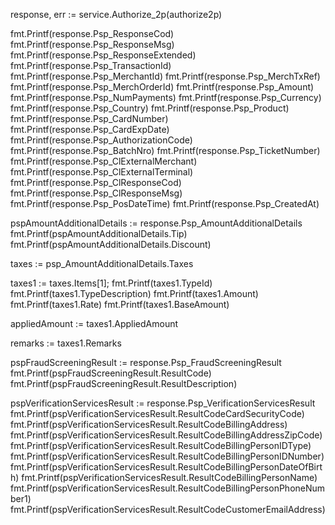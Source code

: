 response, err := service.Authorize_2p(authorize2p)

fmt.Printf(response.Psp_ResponseCod)
fmt.Printf(response.Psp_ResponseMsg)
fmt.Printf(response.Psp_ResponseExtended)
fmt.Printf(response.Psp_TransactionId)
fmt.Printf(response.Psp_MerchantId)
fmt.Printf(response.Psp_MerchTxRef)
fmt.Printf(response.Psp_MerchOrderId)
fmt.Printf(response.Psp_Amount)
fmt.Printf(response.Psp_NumPayments)
fmt.Printf(response.Psp_Currency)
fmt.Printf(response.Psp_Country)
fmt.Printf(response.Psp_Product)
fmt.Printf(response.Psp_CardNumber)
fmt.Printf(response.Psp_CardExpDate)
fmt.Printf(response.Psp_AuthorizationCode)
fmt.Printf(response.Psp_BatchNro)
fmt.Printf(response.Psp_TicketNumber)
fmt.Printf(response.Psp_ClExternalMerchant)
fmt.Printf(response.Psp_ClExternalTerminal)
fmt.Printf(response.Psp_ClResponseCod)
fmt.Printf(response.Psp_ClResponseMsg)
fmt.Printf(response.Psp_PosDateTime)
fmt.Printf(response.Psp_CreatedAt)

pspAmountAdditionalDetails := response.Psp_AmountAdditionalDetails
fmt.Printf(pspAmountAdditionalDetails.Tip)
fmt.Printf(pspAmountAdditionalDetails.Discount)

taxes := psp_AmountAdditionalDetails.Taxes

taxes1 := taxes.Items[1];
fmt.Printf(taxes1.TypeId)
fmt.Printf(taxes1.TypeDescription)
fmt.Printf(taxes1.Amount)
fmt.Printf(taxes1.Rate)
fmt.Printf(taxes1.BaseAmount)

appliedAmount := taxes1.AppliedAmount


remarks := taxes1.Remarks





pspFraudScreeningResult := response.Psp_FraudScreeningResult
fmt.Printf(pspFraudScreeningResult.ResultCode)
fmt.Printf(pspFraudScreeningResult.ResultDescription)


pspVerificationServicesResult := response.Psp_VerificationServicesResult
fmt.Printf(pspVerificationServicesResult.ResultCodeCardSecurityCode)
fmt.Printf(pspVerificationServicesResult.ResultCodeBillingAddress)
fmt.Printf(pspVerificationServicesResult.ResultCodeBillingAddressZipCode)
fmt.Printf(pspVerificationServicesResult.ResultCodeBillingPersonIDType)
fmt.Printf(pspVerificationServicesResult.ResultCodeBillingPersonIDNumber)
fmt.Printf(pspVerificationServicesResult.ResultCodeBillingPersonDateOfBirth)
fmt.Printf(pspVerificationServicesResult.ResultCodeBillingPersonName)
fmt.Printf(pspVerificationServicesResult.ResultCodeBillingPersonPhoneNumber1)
fmt.Printf(pspVerificationServicesResult.ResultCodeCustomerEmailAddress)

